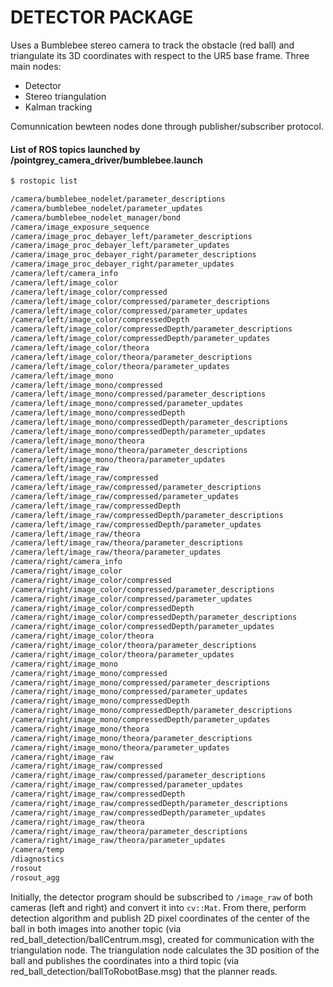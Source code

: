 # DETECTOR PACKAGE

Uses a Bumblebee stereo camera to track the obstacle (red ball) and triangulate its 3D coordinates with respect to the UR5 base frame. Three main nodes:

 - Detector 
 - Stereo triangulation
 - Kalman tracking 

Comunnication bewteen nodes done through publisher/subscriber protocol.

#### List of ROS topics launched by /pointgrey\_camera\_driver/bumblebee.launch

```sh
$ rostopic list

/camera/bumblebee_nodelet/parameter_descriptions
/camera/bumblebee_nodelet/parameter_updates
/camera/bumblebee_nodelet_manager/bond
/camera/image_exposure_sequence
/camera/image_proc_debayer_left/parameter_descriptions
/camera/image_proc_debayer_left/parameter_updates
/camera/image_proc_debayer_right/parameter_descriptions
/camera/image_proc_debayer_right/parameter_updates
/camera/left/camera_info
/camera/left/image_color
/camera/left/image_color/compressed
/camera/left/image_color/compressed/parameter_descriptions
/camera/left/image_color/compressed/parameter_updates
/camera/left/image_color/compressedDepth
/camera/left/image_color/compressedDepth/parameter_descriptions
/camera/left/image_color/compressedDepth/parameter_updates
/camera/left/image_color/theora
/camera/left/image_color/theora/parameter_descriptions
/camera/left/image_color/theora/parameter_updates
/camera/left/image_mono
/camera/left/image_mono/compressed
/camera/left/image_mono/compressed/parameter_descriptions
/camera/left/image_mono/compressed/parameter_updates
/camera/left/image_mono/compressedDepth
/camera/left/image_mono/compressedDepth/parameter_descriptions
/camera/left/image_mono/compressedDepth/parameter_updates
/camera/left/image_mono/theora
/camera/left/image_mono/theora/parameter_descriptions
/camera/left/image_mono/theora/parameter_updates
/camera/left/image_raw
/camera/left/image_raw/compressed
/camera/left/image_raw/compressed/parameter_descriptions
/camera/left/image_raw/compressed/parameter_updates
/camera/left/image_raw/compressedDepth
/camera/left/image_raw/compressedDepth/parameter_descriptions
/camera/left/image_raw/compressedDepth/parameter_updates
/camera/left/image_raw/theora
/camera/left/image_raw/theora/parameter_descriptions
/camera/left/image_raw/theora/parameter_updates
/camera/right/camera_info
/camera/right/image_color
/camera/right/image_color/compressed
/camera/right/image_color/compressed/parameter_descriptions
/camera/right/image_color/compressed/parameter_updates
/camera/right/image_color/compressedDepth
/camera/right/image_color/compressedDepth/parameter_descriptions
/camera/right/image_color/compressedDepth/parameter_updates
/camera/right/image_color/theora
/camera/right/image_color/theora/parameter_descriptions
/camera/right/image_color/theora/parameter_updates
/camera/right/image_mono
/camera/right/image_mono/compressed
/camera/right/image_mono/compressed/parameter_descriptions
/camera/right/image_mono/compressed/parameter_updates
/camera/right/image_mono/compressedDepth
/camera/right/image_mono/compressedDepth/parameter_descriptions
/camera/right/image_mono/compressedDepth/parameter_updates
/camera/right/image_mono/theora
/camera/right/image_mono/theora/parameter_descriptions
/camera/right/image_mono/theora/parameter_updates
/camera/right/image_raw
/camera/right/image_raw/compressed
/camera/right/image_raw/compressed/parameter_descriptions
/camera/right/image_raw/compressed/parameter_updates
/camera/right/image_raw/compressedDepth
/camera/right/image_raw/compressedDepth/parameter_descriptions
/camera/right/image_raw/compressedDepth/parameter_updates
/camera/right/image_raw/theora
/camera/right/image_raw/theora/parameter_descriptions
/camera/right/image_raw/theora/parameter_updates
/camera/temp
/diagnostics
/rosout
/rosout_agg
```

Initially, the detector program should be subscribed to `/image_raw` of both cameras (left and right) and convert it into `cv::Mat`. From there, perform detection algorithm and publish 2D pixel coordinates of the center of the ball in both images into another topic (via red_ball_detection/ballCentrum.msg), created for communication with the triangulation node. 
The triangulation node calculates the 3D position of the ball and publishes the coordinates into a third topic (via red_ball_detection/ballToRobotBase.msg) that the planner reads.
